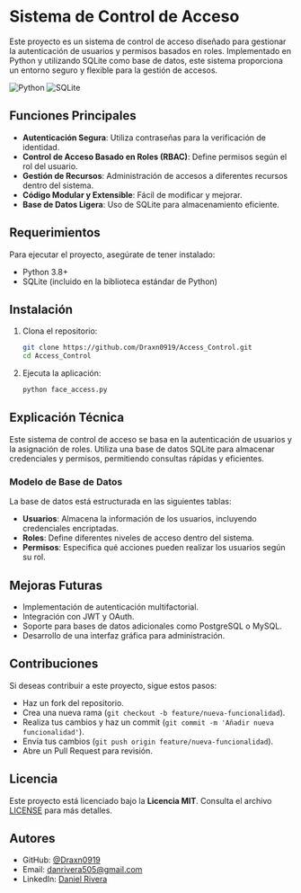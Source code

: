 # Sistema de Control de Acceso

Este proyecto es un sistema de control de acceso diseñado para gestionar la autenticación de usuarios y permisos basados en roles. Implementado en Python y utilizando SQLite como base de datos, este sistema proporciona un entorno seguro y flexible para la gestión de accesos.

![Python](https://img.shields.io/badge/Python-3.8-blue.svg)
![SQLite](https://img.shields.io/badge/SQLite-3-lightgrey.svg)

## Funciones Principales

- **Autenticación Segura**: Utiliza contraseñas para la verificación de identidad.
- **Control de Acceso Basado en Roles (RBAC)**: Define permisos según el rol del usuario.
- **Gestión de Recursos**: Administración de accesos a diferentes recursos dentro del sistema.
- **Código Modular y Extensible**: Fácil de modificar y mejorar.
- **Base de Datos Ligera**: Uso de SQLite para almacenamiento eficiente.

## Requerimientos

Para ejecutar el proyecto, asegúrate de tener instalado:

- Python 3.8+
- SQLite (incluido en la biblioteca estándar de Python)

## Instalación

1. Clona el repositorio:
   ```bash
   git clone https://github.com/Draxn0919/Access_Control.git
   cd Access_Control
   ```
2. Ejecuta la aplicación:
   ```bash
   python face_access.py
   ```

## Explicación Técnica

Este sistema de control de acceso se basa en la autenticación de usuarios y la asignación de roles. Utiliza una base de datos SQLite para almacenar credenciales y permisos, permitiendo consultas rápidas y eficientes.

### Modelo de Base de Datos

La base de datos está estructurada en las siguientes tablas:

- **Usuarios**: Almacena la información de los usuarios, incluyendo credenciales encriptadas.
- **Roles**: Define diferentes niveles de acceso dentro del sistema.
- **Permisos**: Especifica qué acciones pueden realizar los usuarios según su rol.

## Mejoras Futuras

- Implementación de autenticación multifactorial.
- Integración con JWT y OAuth.
- Soporte para bases de datos adicionales como PostgreSQL o MySQL.
- Desarrollo de una interfaz gráfica para administración.

## Contribuciones

Si deseas contribuir a este proyecto, sigue estos pasos:

- Haz un fork del repositorio.
- Crea una nueva rama (`git checkout -b feature/nueva-funcionalidad`).
- Realiza tus cambios y haz un commit (`git commit -m 'Añadir nueva funcionalidad'`).
- Envía tus cambios (`git push origin feature/nueva-funcionalidad`).
- Abre un Pull Request para revisión.

## Licencia

Este proyecto está licenciado bajo la **Licencia MIT**. Consulta el archivo [LICENSE](./LICENSE) para más detalles.

## Autores

- GitHub: [@Draxn0919](https://github.com/Draxn0919)
- Email: danrivera505@gmail.com
- LinkedIn: [Daniel Rivera](https://www.linkedin.com/in/danrivera9/)

